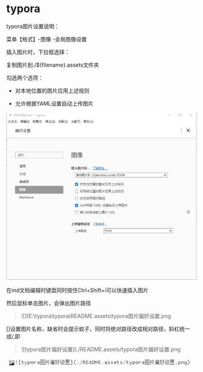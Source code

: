 # typora
typora图片设置说明：

菜单【格式】-图像 -全局图像设置

插入图片时，下拉框选择：

复制图片到./${filename}.assets文件夹

勾选两个选项：

- 对本地位置的图片应用上述规则

- 允许根据YAML设置自动上传图片

  

![typora图片偏好设置](./README.assets/typora图片偏好设置.png)

在md文档编辑时键盘同时按住Ctrl+Shift+i可以快速插入图片

然后鼠标单击图片，会弹出图片路径

> ![](E:\typora\typora\README.assets\typora图片偏好设置.png

[]设置图片名称，缺省时会提示蚊子，同时将绝对路径改成相对路径，斜杠统一成/,即

> ![typora图片偏好设置](./README.assets/typora图片偏好设置.png

![](./README.assets/typora图片路径规范.png)